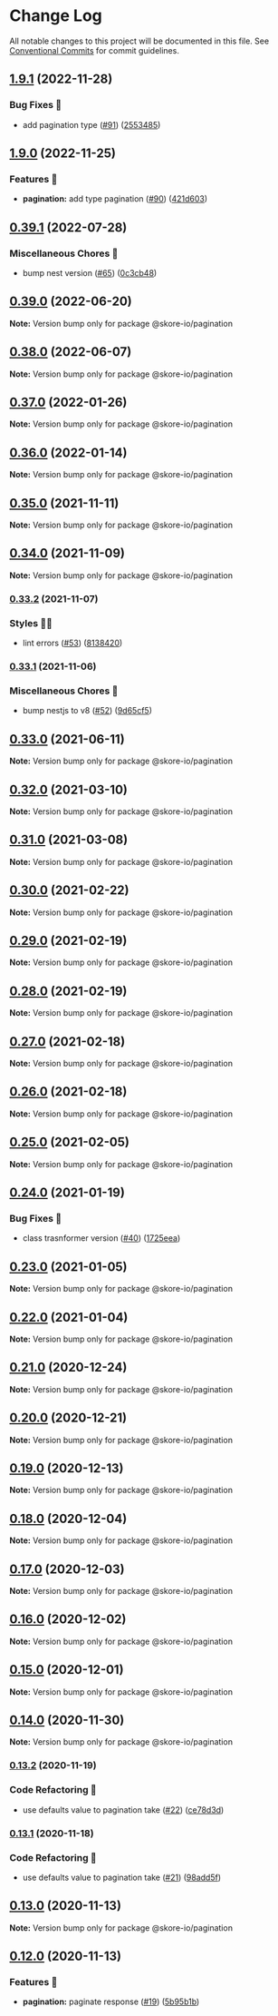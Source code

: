 # Change Log

All notable changes to this project will be documented in this file.
See [Conventional Commits](https://conventionalcommits.org) for commit guidelines.

## [1.9.1](https://github.com/skore-io/nestjs-extensions/compare/v1.9.0...v1.9.1) (2022-11-28)


### Bug Fixes 🐛

* add pagination type ([#91](https://github.com/skore-io/nestjs-extensions/issues/91)) ([2553485](https://github.com/skore-io/nestjs-extensions/commit/2553485c30011f59645d62dbb79a44a1d4b2fb88))



## [1.9.0](https://github.com/skore-io/nestjs-extensions/compare/v1.8.0...v1.9.0) (2022-11-25)


### Features 🚀

* **pagination:** add type pagination ([#90](https://github.com/skore-io/nestjs-extensions/issues/90)) ([421d603](https://github.com/skore-io/nestjs-extensions/commit/421d6037d11eb94457426baaa8fb564f0dd33bdf))



## [0.39.1](https://github.com/skore-io/nestjs-extensions/compare/v0.39.0...v0.39.1) (2022-07-28)


### Miscellaneous Chores 🧰

* bump nest version ([#65](https://github.com/skore-io/nestjs-extensions/issues/65)) ([0c3cb48](https://github.com/skore-io/nestjs-extensions/commit/0c3cb48ce50a87b55a84456505eda78f1e22e921))



## [0.39.0](https://github.com/skore-io/nestjs-extensions/compare/v0.38.0...v0.39.0) (2022-06-20)

**Note:** Version bump only for package @skore-io/pagination





## [0.38.0](https://github.com/skore-io/nestjs-extensions/compare/v0.37.1...v0.38.0) (2022-06-07)

**Note:** Version bump only for package @skore-io/pagination





## [0.37.0](https://github.com/skore-io/nestjs-extensions/compare/v0.36.2...v0.37.0) (2022-01-26)

**Note:** Version bump only for package @skore-io/pagination





## [0.36.0](https://github.com/skore-io/nestjs-extensions/compare/v0.35.0...v0.36.0) (2022-01-14)

**Note:** Version bump only for package @skore-io/pagination





## [0.35.0](https://github.com/skore-io/nestjs-extensions/compare/v0.34.1...v0.35.0) (2021-11-11)

**Note:** Version bump only for package @skore-io/pagination





## [0.34.0](https://github.com/skore-io/nestjs-extensions/compare/v0.33.2...v0.34.0) (2021-11-09)

**Note:** Version bump only for package @skore-io/pagination





### [0.33.2](https://github.com/skore-io/nestjs-extensions/compare/v0.33.1...v0.33.2) (2021-11-07)


### Styles 💅🏻

* lint errors ([#53](https://github.com/skore-io/nestjs-extensions/issues/53)) ([8138420](https://github.com/skore-io/nestjs-extensions/commit/813842091629a964f280a63c800d027b31636a30))



### [0.33.1](https://github.com/skore-io/nestjs-extensions/compare/v0.33.0...v0.33.1) (2021-11-06)


### Miscellaneous Chores 🧰

* bump nestjs to v8 ([#52](https://github.com/skore-io/nestjs-extensions/issues/52)) ([9d65cf5](https://github.com/skore-io/nestjs-extensions/commit/9d65cf5aa145a1b95c47643c83669636260c48a1))



## [0.33.0](https://github.com/skore-io/nestjs-extensions/compare/v0.32.0...v0.33.0) (2021-06-11)

**Note:** Version bump only for package @skore-io/pagination





## [0.32.0](https://github.com/skore-io/nestjs-extensions/compare/v0.31.0...v0.32.0) (2021-03-10)

**Note:** Version bump only for package @skore-io/pagination





## [0.31.0](https://github.com/skore-io/nestjs-extensions/compare/v0.30.0...v0.31.0) (2021-03-08)

**Note:** Version bump only for package @skore-io/pagination





## [0.30.0](https://github.com/skore-io/nestjs-extensions/compare/v0.29.0...v0.30.0) (2021-02-22)

**Note:** Version bump only for package @skore-io/pagination





## [0.29.0](https://github.com/skore-io/nestjs-extensions/compare/v0.28.0...v0.29.0) (2021-02-19)

**Note:** Version bump only for package @skore-io/pagination





## [0.28.0](https://github.com/skore-io/nestjs-extensions/compare/v0.27.1...v0.28.0) (2021-02-19)

**Note:** Version bump only for package @skore-io/pagination





## [0.27.0](https://github.com/skore-io/nestjs-extensions/compare/v0.26.0...v0.27.0) (2021-02-18)

**Note:** Version bump only for package @skore-io/pagination





## [0.26.0](https://github.com/skore-io/nestjs-extensions/compare/v0.25.1...v0.26.0) (2021-02-18)

**Note:** Version bump only for package @skore-io/pagination





## [0.25.0](https://github.com/skore-io/nestjs-extensions/compare/v0.24.0...v0.25.0) (2021-02-05)

**Note:** Version bump only for package @skore-io/pagination





## [0.24.0](https://github.com/skore-io/nestjs-extensions/compare/v0.23.5...v0.24.0) (2021-01-19)


### Bug Fixes 🐛

* class trasnformer version ([#40](https://github.com/skore-io/nestjs-extensions/issues/40)) ([1725eea](https://github.com/skore-io/nestjs-extensions/commit/1725eea5e5437476f07c589d04c07084568b1335))



## [0.23.0](https://github.com/skore-io/nestjs-extensions/compare/v0.22.0...v0.23.0) (2021-01-05)

**Note:** Version bump only for package @skore-io/pagination





## [0.22.0](https://github.com/skore-io/nestjs-extensions/compare/v0.21.0...v0.22.0) (2021-01-04)

**Note:** Version bump only for package @skore-io/pagination





## [0.21.0](https://github.com/skore-io/nestjs-extensions/compare/v0.20.0...v0.21.0) (2020-12-24)

**Note:** Version bump only for package @skore-io/pagination





## [0.20.0](https://github.com/skore-io/nestjs-extensions/compare/v0.19.0...v0.20.0) (2020-12-21)

**Note:** Version bump only for package @skore-io/pagination





## [0.19.0](https://github.com/skore-io/nestjs-extensions/compare/v0.18.1...v0.19.0) (2020-12-13)

**Note:** Version bump only for package @skore-io/pagination





## [0.18.0](https://github.com/skore-io/nestjs-extensions/compare/v0.17.0...v0.18.0) (2020-12-04)

**Note:** Version bump only for package @skore-io/pagination





## [0.17.0](https://github.com/skore-io/nestjs-extensions/compare/v0.16.0...v0.17.0) (2020-12-03)

**Note:** Version bump only for package @skore-io/pagination





## [0.16.0](https://github.com/skore-io/nestjs-extensions/compare/v0.15.1...v0.16.0) (2020-12-02)

**Note:** Version bump only for package @skore-io/pagination





## [0.15.0](https://github.com/skore-io/nestjs-extensions/compare/v0.14.0...v0.15.0) (2020-12-01)

**Note:** Version bump only for package @skore-io/pagination





## [0.14.0](https://github.com/skore-io/nestjs-extensions/compare/v0.13.2...v0.14.0) (2020-11-30)

**Note:** Version bump only for package @skore-io/pagination





### [0.13.2](https://github.com/skore-io/nestjs-extensions/compare/v0.13.1...v0.13.2) (2020-11-19)


### Code Refactoring 🎨

* use defaults value to pagination take ([#22](https://github.com/skore-io/nestjs-extensions/issues/22)) ([ce78d3d](https://github.com/skore-io/nestjs-extensions/commit/ce78d3d8bab88fd4ff3dfc65c3277c6f93e20c98))



### [0.13.1](https://github.com/skore-io/nestjs-extensions/compare/v0.13.0...v0.13.1) (2020-11-18)


### Code Refactoring 🎨

* use defaults value to pagination take ([#21](https://github.com/skore-io/nestjs-extensions/issues/21)) ([98add5f](https://github.com/skore-io/nestjs-extensions/commit/98add5f04c8c15bd11e2aecaac3ea85e2d9ab4aa))



## [0.13.0](https://github.com/skore-io/nestjs-extensions/compare/v0.12.0...v0.13.0) (2020-11-13)

**Note:** Version bump only for package @skore-io/pagination





## [0.12.0](https://github.com/skore-io/nestjs-extensions/compare/v0.11.0...v0.12.0) (2020-11-13)


### Features 🚀

* **pagination:** paginate response ([#19](https://github.com/skore-io/nestjs-extensions/issues/19)) ([5b95b1b](https://github.com/skore-io/nestjs-extensions/commit/5b95b1be0a30a8820bdb96ab6863b2ec11806cb7))
